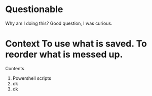 Questionable
========================================
Why am I doing this? Good question, I was curious.

Context
To use what is saved. To reorder what is messed up.
========================================
Contents
1. Powershell scripts
2. dk
3. dk
